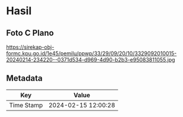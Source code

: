 # Hasil

## Foto C Plano

https://sirekap-obj-formc.kpu.go.id/1e45/pemilu/ppwp/33/29/09/20/10/3329092010015-20240214-234220--0371d534-d969-4d90-b2b3-e95083811055.jpg


## Metadata

| Key        | Value               |
| ---------- | ------------------- |
| Time Stamp | 2024-02-15 12:00:28 |



